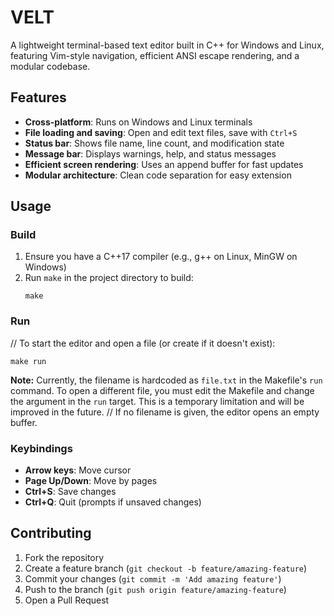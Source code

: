 # VELT

A lightweight terminal-based text editor built in C++ for Windows and Linux, featuring Vim-style navigation, efficient ANSI escape rendering, and a modular codebase.

## Features

- **Cross-platform**: Runs on Windows and Linux terminals
- **File loading and saving**: Open and edit text files, save with `Ctrl+S`
- **Status bar**: Shows file name, line count, and modification state
- **Message bar**: Displays warnings, help, and status messages
- **Efficient screen rendering**: Uses an append buffer for fast updates
- **Modular architecture**: Clean code separation for easy extension

## Usage

### Build

1. Ensure you have a C++17 compiler (e.g., g++ on Linux, MinGW on Windows)
2. Run `make` in the project directory to build:
	 ```
	 make
	 ```
     
### Run

// To start the editor and open a file (or create if it doesn't exist):
```
make run
```
**Note:** Currently, the filename is hardcoded as `file.txt` in the Makefile's `run` command. To open a different file, you must edit the Makefile and change the argument in the `run` target. This is a temporary limitation and will be improved in the future.
// If no filename is given, the editor opens an empty buffer.

### Keybindings

- **Arrow keys**: Move cursor
- **Page Up/Down**: Move by pages
- **Ctrl+S**: Save changes
- **Ctrl+Q**: Quit (prompts if unsaved changes)

## Contributing

1. Fork the repository
2. Create a feature branch (`git checkout -b feature/amazing-feature`)
3. Commit your changes (`git commit -m 'Add amazing feature'`)
4. Push to the branch (`git push origin feature/amazing-feature`)
5. Open a Pull Request